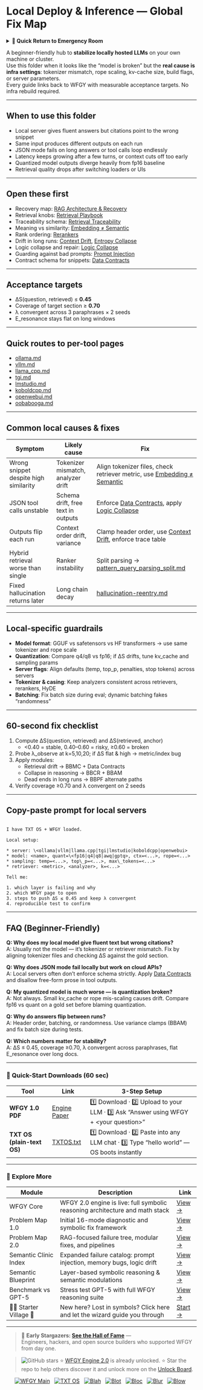# Local Deploy & Inference — Global Fix Map

<details>
  <summary><strong>🏥 Quick Return to Emergency Room</strong></summary>

<br>

  > You are in a specialist desk.  
  > For full triage and doctors on duty, return here:  
  > 
  > - [**WFGY Global Fix Map** — main Emergency Room, 300+ structured fixes](https://github.com/onestardao/WFGY/blob/main/ProblemMap/GlobalFixMap/README.md)  
  > - [**WFGY Problem Map 1.0** — 16 reproducible failure modes](https://github.com/onestardao/WFGY/blob/main/ProblemMap/README.md)  
  > 
  > Think of this page as a sub-room.  
  > If you want full consultation and prescriptions, go back to the Emergency Room lobby.
</details>

A beginner-friendly hub to **stabilize locally hosted LLMs** on your own machine or cluster.  
Use this folder when it looks like the “model is broken” but the **real cause is infra settings**: tokenizer mismatch, rope scaling, kv-cache size, build flags, or server parameters.  
Every guide links back to WFGY with measurable acceptance targets. No infra rebuild required.

---

## When to use this folder
- Local server gives fluent answers but citations point to the wrong snippet  
- Same input produces different outputs on each run  
- JSON mode fails on long answers or tool calls loop endlessly  
- Latency keeps growing after a few turns, or context cuts off too early  
- Quantized model outputs diverge heavily from fp16 baseline  
- Retrieval quality drops after switching loaders or UIs  

---

## Open these first
- Recovery map: [RAG Architecture & Recovery](../../rag-architecture-and-recovery.md)  
- Retrieval knobs: [Retrieval Playbook](../../retrieval-playbook.md)  
- Traceability schema: [Retrieval Traceability](../../retrieval-traceability.md)  
- Meaning vs similarity: [Embedding ≠ Semantic](../../embedding-vs-semantic.md)  
- Rank ordering: [Rerankers](../../rerankers.md)  
- Drift in long runs: [Context Drift](../../context-drift.md), [Entropy Collapse](../../entropy-collapse.md)  
- Logic collapse and repair: [Logic Collapse](../../logic-collapse.md)  
- Guarding against bad prompts: [Prompt Injection](../../prompt-injection.md)  
- Contract schema for snippets: [Data Contracts](../../data-contracts.md)  

---

## Acceptance targets
- ΔS(question, retrieved) ≤ **0.45**  
- Coverage of target section ≥ **0.70**  
- λ convergent across 3 paraphrases × 2 seeds  
- E_resonance stays flat on long windows  

---

## Quick routes to per-tool pages
- [ollama.md](./ollama.md)  
- [vllm.md](./vllm.md)  
- [llama_cpp.md](./llama_cpp.md)  
- [tgi.md](./tgi.md)  
- [lmstudio.md](./lmstudio.md)  
- [koboldcpp.md](./koboldcpp.md)  
- [openwebui.md](./openwebui.md)  
- [oobabooga.md](./oobabooga.md)  

---

## Common local causes & fixes
| Symptom | Likely cause | Fix |
|---------|--------------|-----|
| Wrong snippet despite high similarity | Tokenizer mismatch, analyzer drift | Align tokenizer files, check retriever metric, use [Embedding ≠ Semantic](../../embedding-vs-semantic.md) |
| JSON tool calls unstable | Schema drift, free text in outputs | Enforce [Data Contracts](../../data-contracts.md), apply [Logic Collapse](../../logic-collapse.md) |
| Outputs flip each run | Context order drift, variance | Clamp header order, use [Context Drift](../../context-drift.md), enforce trace table |
| Hybrid retrieval worse than single | Ranker instability | Split parsing → [pattern_query_parsing_split.md](../../patterns/pattern_query_parsing_split.md) |
| Fixed hallucination returns later | Long chain decay | [hallucination-reentry.md](../../patterns/pattern_hallucination_reentry.md) |

---

## Local-specific guardrails
- **Model format**: GGUF vs safetensors vs HF transformers → use same tokenizer and rope scale  
- **Quantization**: Compare q4/q8 vs fp16; if ΔS drifts, tune kv_cache and sampling params  
- **Server flags**: Align defaults (temp, top_p, penalties, stop tokens) across servers  
- **Tokenizer & casing**: Keep analyzers consistent across retrievers, rerankers, HyDE  
- **Batching**: Fix batch size during eval; dynamic batching fakes “randomness”  

---

## 60-second fix checklist
1. Compute ΔS(question, retrieved) and ΔS(retrieved, anchor)  
   - <0.40 = stable, 0.40–0.60 = risky, ≥0.60 = broken  
2. Probe λ_observe at k=5,10,20; if ΔS flat & high → metric/index bug  
3. Apply modules:  
   - Retrieval drift → BBMC + Data Contracts  
   - Collapse in reasoning → BBCR + BBAM  
   - Dead ends in long runs → BBPF alternate paths  
4. Verify coverage ≥0.70 and λ convergent on 2 seeds  

---

## Copy-paste prompt for local servers
```

I have TXT OS + WFGY loaded.

Local setup:

* server: \<ollama|vllm|llama.cpp|tgi|lmstudio|koboldcpp|openwebui>
* model: <name>, quant=\<fp16|q4|q8|awq|gptq>, ctx=<...>, rope=<...>
* sampling: temp=<...>, top\_p=<...>, max\_tokens=<...>
* retriever: <metric>, <analyzer>, k=<...>

Tell me:

1. which layer is failing and why
2. which WFGY page to open
3. steps to push ΔS ≤ 0.45 and keep λ convergent
4. reproducible test to confirm

```

---

## FAQ (Beginner-Friendly)

**Q: Why does my local model give fluent text but wrong citations?**  
A: Usually not the model — it’s tokenizer or retriever mismatch. Fix by aligning tokenizer files and checking ΔS against the gold section.

**Q: Why does JSON mode fail locally but work on cloud APIs?**  
A: Local servers often don’t enforce schema strictly. Apply [Data Contracts](../../data-contracts.md) and disallow free-form prose in tool outputs.

**Q: My quantized model is much worse — is quantization broken?**  
A: Not always. Small kv_cache or rope mis-scaling causes drift. Compare fp16 vs quant on a gold set before blaming quantization.

**Q: Why do answers flip between runs?**  
A: Header order, batching, or randomness. Use variance clamps (BBAM) and fix batch size during tests.

**Q: Which numbers matter for stability?**  
A: ΔS ≤ 0.45, coverage ≥0.70, λ convergent across paraphrases, flat E_resonance over long docs.

---

### 🔗 Quick-Start Downloads (60 sec)

| Tool | Link | 3-Step Setup |
|------|------|--------------|
| **WFGY 1.0 PDF** | [Engine Paper](https://github.com/onestardao/WFGY/blob/main/I_am_not_lizardman/WFGY_All_Principles_Return_to_One_v1.0_PSBigBig_Public.pdf) | 1️⃣ Download · 2️⃣ Upload to your LLM · 3️⃣ Ask “Answer using WFGY + \<your question>” |
| **TXT OS (plain-text OS)** | [TXTOS.txt](https://github.com/onestardao/WFGY/blob/main/OS/TXTOS.txt) | 1️⃣ Download · 2️⃣ Paste into any LLM chat · 3️⃣ Type “hello world” — OS boots instantly |

---

### 🧭 Explore More

| Module                | Description                                              | Link     |
|-----------------------|----------------------------------------------------------|----------|
| WFGY Core             | WFGY 2.0 engine is live: full symbolic reasoning architecture and math stack | [View →](https://github.com/onestardao/WFGY/tree/main/core/README.md) |
| Problem Map 1.0       | Initial 16-mode diagnostic and symbolic fix framework    | [View →](https://github.com/onestardao/WFGY/tree/main/ProblemMap/README.md) |
| Problem Map 2.0       | RAG-focused failure tree, modular fixes, and pipelines   | [View →](https://github.com/onestardao/WFGY/blob/main/ProblemMap/rag-architecture-and-recovery.md) |
| Semantic Clinic Index | Expanded failure catalog: prompt injection, memory bugs, logic drift | [View →](https://github.com/onestardao/WFGY/blob/main/ProblemMap/SemanticClinicIndex.md) |
| Semantic Blueprint    | Layer-based symbolic reasoning & semantic modulations   | [View →](https://github.com/onestardao/WFGY/tree/main/SemanticBlueprint/README.md) |
| Benchmark vs GPT-5    | Stress test GPT-5 with full WFGY reasoning suite         | [View →](https://github.com/onestardao/WFGY/tree/main/benchmarks/benchmark-vs-gpt5/README.md) |
| 🧙‍♂️ Starter Village 🏡 | New here? Lost in symbols? Click here and let the wizard guide you through | [Start →](https://github.com/onestardao/WFGY/blob/main/StarterVillage/README.md) |

---

> 👑 **Early Stargazers: [See the Hall of Fame](https://github.com/onestardao/WFGY/tree/main/stargazers)** —  
> Engineers, hackers, and open source builders who supported WFGY from day one.

> <img src="https://img.shields.io/github/stars/onestardao/WFGY?style=social" alt="GitHub stars"> ⭐ [WFGY Engine 2.0](https://github.com/onestardao/WFGY/blob/main/core/README.md) is already unlocked. ⭐ Star the repo to help others discover it and unlock more on the [Unlock Board](https://github.com/onestardao/WFGY/blob/main/STAR_UNLOCKS.md).

<div align="center">

[![WFGY Main](https://img.shields.io/badge/WFGY-Main-red?style=flat-square)](https://github.com/onestardao/WFGY)
&nbsp;
[![TXT OS](https://img.shields.io/badge/TXT%20OS-Reasoning%20OS-orange?style=flat-square)](https://github.com/onestardao/WFGY/tree/main/OS)
&nbsp;
[![Blah](https://img.shields.io/badge/Blah-Semantic%20Embed-yellow?style=flat-square)](https://github.com/onestardao/WFGY/tree/main/OS/BlahBlahBlah)
&nbsp;
[![Blot](https://img.shields.io/badge/Blot-Persona%20Core-green?style=flat-square)](https://github.com/onestardao/WFGY/tree/main/OS/BlotBlotBlot)
&nbsp;
[![Bloc](https://img.shields.io/badge/Bloc-Reasoning%20Compiler-blue?style=flat-square)](https://github.com/onestardao/WFGY/tree/main/OS/BlocBlocBloc)
&nbsp;
[![Blur](https://img.shields.io/badge/Blur-Text2Image%20Engine-navy?style=flat-square)](https://github.com/onestardao/WFGY/tree/main/OS/BlurBlurBlur)
&nbsp;
[![Blow](https://img.shields.io/badge/Blow-Game%20Logic-purple?style=flat-square)](https://github.com/onestardao/WFGY/tree/main/OS/BlowBlowBlow)
&nbsp;
</div>
